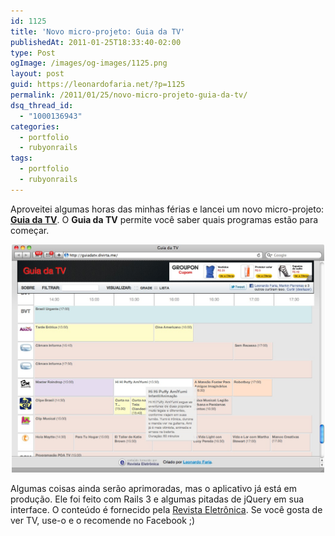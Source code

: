 ```yaml
---
id: 1125
title: 'Novo micro-projeto: Guia da TV'
publishedAt: 2011-01-25T18:33:40-02:00
type: Post
ogImage: /images/og-images/1125.png
layout: post
guid: https://leonardofaria.net/?p=1125
permalink: /2011/01/25/novo-micro-projeto-guia-da-tv/
dsq_thread_id:
  - "1000136943"
categories:
  - portfolio
  - rubyonrails
tags:
  - portfolio
  - rubyonrails
---
```

Aproveitei algumas horas das minhas férias e lancei um novo micro-projeto: **[Guia da TV](http://guiadatv.divirta.me)**. O **Guia da TV** permite você saber quais programas estão para começar.

<center>
  <a href="http://guiadatv.divirta.me"><img src="/wp-content/uploads/2011/01/guiadatv.jpg" width="500" /></a>
</center>

Algumas coisas ainda serão aprimoradas, mas o aplicativo já está em produção. Ele foi feito com Rails 3 e algumas pitadas de jQuery em sua interface. O conteúdo é fornecido pela [Revista Eletrônica](http://revistaeletronica.com.br/). Se você gosta de ver TV, use-o e o recomende no Facebook ;)
